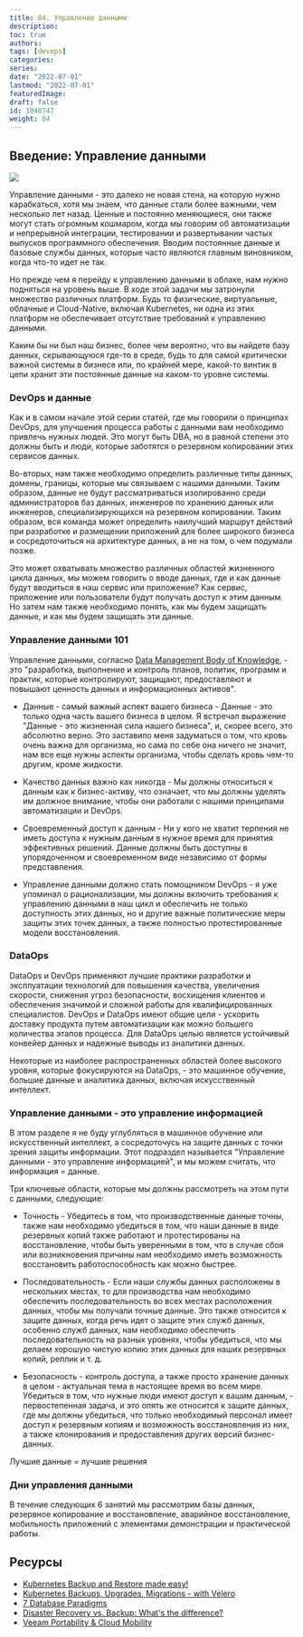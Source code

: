 ```yaml
---
title: 84. Управление данными
description: 
toc: true
authors:
tags: [devops]
categories:
series: 
date: "2022-07-01"
lastmod: "2022-07-01"
featuredImage:
draft: false
id: 1048747
weight: 84
---
```


## Введение: Управление данными

![](../images/Day84_Data1.ru.png?v1)

Управление данными - это далеко не новая стена, на которую нужно карабкаться, хотя мы знаем, что данные стали более важными, чем несколько лет назад. Ценные и постоянно меняющиеся, они также могут стать огромным кошмаром, когда мы говорим об автоматизации и непрерывной интеграции, тестировании и развертывании частых выпусков программного обеспечения. Вводим постоянные данные и базовые службы данных, которые часто являются главным виновником, когда что-то идет не так. 

Но прежде чем я перейду к управлению данными в облаке, нам нужно подняться на уровень выше. В ходе этой задачи мы затронули множество различных платформ. Будь то физические, виртуальные, облачные и Cloud-Native, включая Kubernetes, ни одна из этих платформ не обеспечивает отсутствие требований к управлению данными. 

Каким бы ни был наш бизнес, более чем вероятно, что вы найдете базу данных, скрывающуюся где-то в среде, будь то для самой критически важной системы в бизнесе или, по крайней мере, какой-то винтик в цепи хранит эти постоянные данные на каком-то уровне системы. 

### DevOps и данные 

Как и в самом начале этой серии статей, где мы говорили о принципах DevOps, для улучшения процесса работы с данными вам необходимо привлечь нужных людей. Это могут быть DBA, но в равной степени это должны быть и люди, которые заботятся о резервном копировании этих сервисов данных. 

Во-вторых, нам также необходимо определить различные типы данных, домены, границы, которые мы связываем с нашими данными. Таким образом, данные не будут рассматриваться изолированно среди администраторов баз данных, инженеров по хранению данных или инженеров, специализирующихся на резервном копировании. Таким образом, вся команда может определить наилучший маршрут действий при разработке и размещении приложений для более широкого бизнеса и сосредоточиться на архитектуре данных, а не на том, о чем подумали позже. 

Это может охватывать множество различных областей жизненного цикла данных, мы можем говорить о вводе данных, где и как данные будут вводиться в наш сервис или приложение? Как сервис, приложение или пользователи будут получать доступ к этим данным. Но затем нам также необходимо понять, как мы будем защищать данные, и как мы будем защищать эти данные. 

### Управление данными 101 

Управление данными, согласно [Data Management Body of Knowledge](https://www.dama.org/cpages/body-of-knowledge), - это "разработка, выполнение и контроль планов, политик, программ и практик, которые контролируют, защищают, предоставляют и повышают ценность данных и информационных активов". 

- Данные - самый важный аспект вашего бизнеса - Данные - это только одна часть вашего бизнеса в целом. Я встречал выражение "Данные - это жизненная сила нашего бизнеса", и, скорее всего, это абсолютно верно. Это заставило меня задуматься о том, что кровь очень важна для организма, но сама по себе она ничего не значит, нам все еще нужны аспекты организма, чтобы сделать кровь чем-то другим, кроме жидкости. 

- Качество данных важно как никогда - Мы должны относиться к данным как к бизнес-активу, что означает, что мы должны уделять им должное внимание, чтобы они работали с нашими принципами автоматизации и DevOps. 

- Своевременный доступ к данным - Ни у кого не хватит терпения не иметь доступа к нужным данным в нужное время для принятия эффективных решений. Данные должны быть доступны в упорядоченном и своевременном виде независимо от формы представления. 

- Управление данными должно стать помощником DevOps - я уже упоминал о рационализации, мы должны включить требования к управлению данными в наш цикл и обеспечить не только доступность этих данных, но и другие важные политические меры защиты этих точек данных, а также полностью протестированные модели восстановления. 

### DataOps 

DataOps и DevOps применяют лучшие практики разработки и эксплуатации технологий для повышения качества, увеличения скорости, снижения угроз безопасности, восхищения клиентов и обеспечения значимой и сложной работы для квалифицированных специалистов. DevOps и DataOps имеют общие цели - ускорить доставку продукта путем автоматизации как можно большего количества этапов процесса. Для DataOps целью является устойчивый конвейер данных и надежные выводы из аналитики данных. 

Некоторые из наиболее распространенных областей более высокого уровня, которые фокусируются на DataOps, - это машинное обучение, большие данные и аналитика данных, включая искусственный интеллект. 

### Управление данными - это управление информацией

В этом разделе я не буду углубляться в машинное обучение или искусственный интеллект, а сосредоточусь на защите данных с точки зрения защиты информации. Этот подраздел называется "Управление данными - это управление информацией", и мы можем считать, что информация = данные. 

Три ключевые области, которые мы должны рассмотреть на этом пути с данными, следующие:

- Точность - Убедитесь в том, что производственные данные точны, также нам необходимо убедиться в том, что наши данные в виде резервных копий также работают и протестированы на восстановление, чтобы быть уверенными в том, что в случае сбоя или возникновения причины нам необходимо иметь возможность восстановить работоспособность как можно быстрее. 
  
- Последовательность - Если наши службы данных расположены в нескольких местах, то для производства нам необходимо обеспечить последовательность во всех местах расположения данных, чтобы мы получали точные данные. Это также относится к защите данных, когда речь идет о защите этих служб данных, особенно служб данных, нам необходимо обеспечить последовательность на разных уровнях, чтобы убедиться, что мы делаем хорошую чистую копию этих данных для наших резервных копий, реплик и т. д. 

- Безопасность - контроль доступа, а также просто хранение данных в целом - актуальная тема в настоящее время во всем мире. Убедиться в том, что нужные люди имеют доступ к вашим данным, - первостепенная задача, и это опять же относится к защите данных, где мы должны убедиться, что только необходимый персонал имеет доступ к резервным копиям и возможность восстановления из них, а также клонирования и предоставления других версий бизнес-данных. 

Лучшие данные = лучшие решения 

### Дни управления данными 

В течение следующих 6 занятий мы рассмотрим базы данных, резервное копирование и восстановление, аварийное восстановление, мобильность приложений с элементами демонстрации и практической работы.

## Ресурсы 

- [Kubernetes Backup and Restore made easy!](https://www.youtube.com/watch?v=01qcYSck1c4&t=217s)
- [Kubernetes Backups, Upgrades, Migrations - with Velero](https://www.youtube.com/watch?v=zybLTQER0yY)
- [7 Database Paradigms](https://www.youtube.com/watch?v=W2Z7fbCLSTw&t=520s)
- [Disaster Recovery vs. Backup: What's the difference?](https://www.youtube.com/watch?v=07EHsPuKXc0)
- [Veeam Portability & Cloud Mobility](https://www.youtube.com/watch?v=hDBlTdzE6Us&t=3s)
